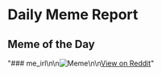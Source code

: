 # Daily Meme Report

## Meme of the Day
"### me_irl\n\n![Meme](https://i.redd.it/gjnbm67ixjud1.png)\n\n[View on Reddit](https://redd.it/1g2ts81)"
